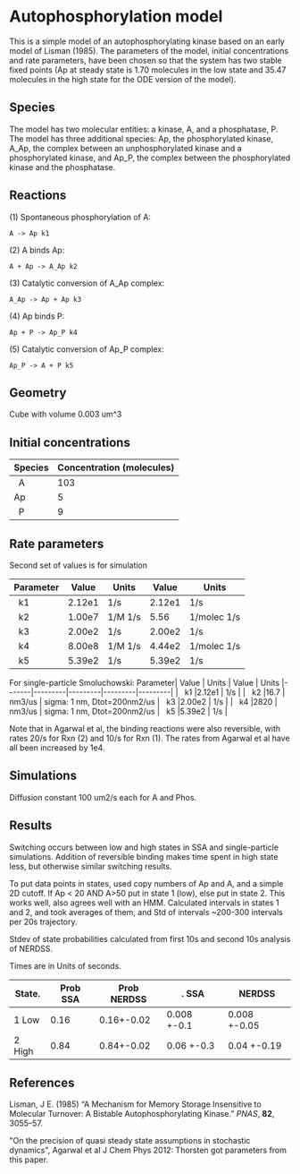 # Autophosphorylation model

This is a simple model of an autophosphorylating kinase based on an early model of Lisman (1985). The parameters of the model, initial concentrations and rate parameters, have been chosen so that the system has two stable fixed points (Ap at steady state is 1.70 molecules in the low state and 35.47 molecules in the high state for the ODE version of the model). 

## Species
The model has two molecular entities: a kinase, A, and a phosphatase, P. The model has three additional species: Ap, the phosphorylated kinase, A_Ap, the complex between an unphosphorylated kinase and a phosphorylated kinase, and Ap_P, the complex between the phosphorylated kinase and the phosphatase. 

## Reactions
(1) Spontaneous phosphorylation of A:

    A -> Ap k1

(2) A binds Ap:

    A + Ap -> A_Ap k2

(3) Catalytic conversion of A_Ap complex:

    A_Ap -> Ap + Ap k3
    
(4) Ap binds P:

    Ap + P -> Ap_P k4
    
(5) Catalytic conversion of Ap_P complex:

    Ap_P -> A + P k5
 

## Geometry

Cube with volume 0.003 um^3

## Initial concentrations

|Species| Concentration (molecules)
|-------|-------------------|
|   A   | 103
|   Ap  |   5
|   P   |   9               |

## Rate parameters

Second set of values is for simulation 


|Parameter| Value | Units   | Value | Units
|-------|---------|---------|---------|---------|
|   k1  |2.12e1 | 1/s  | 2.12e1 | 1/s
|   k2  |1.00e7  | 1/M 1/s  | 5.56 | 1/molec 1/s
|   k3  |2.00e2  |  1/s  | 2.00e2 | 1/s
|   k4  |8.00e8  | 1/M 1/s  | 4.44e2 | 1/molec 1/s
|   k5  |5.39e2  |  1/s  |5.39e2  |  1/s 

For single-particle Smoluchowski:
Parameter| Value | Units   | Value | Units
|-------|---------|---------|---------|---------|
|   k1  |2.12e1 | 1/s  | 
|   k2  |16.7  | nm3/us  | sigma: 1 nm, Dtot=200nm2/us
|   k3  |2.00e2  |  1/s  | 
|   k4  |2820  | nm3/us  | sigma: 1 nm, Dtot=200nm2/us
|   k5  |5.39e2  |  1/s  |

Note that in Agarwal et al, the binding reactions were also reversible, with rates 20/s for Rxn (2) and 10/s for Rxn (1). 
The rates from Agarwal et al have all been increased by 1e4. 

## Simulations
Diffusion constant  100 um2/s each for A and Phos.

## Results
Switching occurs between low and high states in SSA and single-particle simulations. 
Addition of reversible binding makes time spent in high state less, but otherwise similar switching results.

To put data points in states, used copy numbers of Ap and A, and a simple 2D cutoff. If Ap < 20 AND A>50 put in state 1 (low), else put in state 2. This works well, also agrees well with an HMM. 
Calculated intervals in states 1 and 2, and took averages of them, and Std of intervals ~200-300 intervals per 20s trajectory. 

Stdev of state probabilities calculated from first 10s and second 10s analysis of NERDSS.

Times are in Units of seconds. 

|State. | Prob SSA      |   Prob NERDSS|. <time> SSA | <time> NERDSS |
|-------|---------------|--------------|-------------|------------|
|   1 Low   | 0.16  | 0.16+-0.02  | 0.008 +-0.1 | 0.008 +-0.05
|   2 High  | 0.84  | 0.84+-0.02   | 0.06 +-0.3 | 0.04 +-0.19


## References

Lisman, J E. (1985) “A Mechanism for Memory Storage Insensitive to Molecular 
Turnover: A Bistable Autophosphorylating Kinase.” *PNAS*, **82**, 3055–57.

"On the precision of quasi steady state assumptions in stochastic dynamics", Agarwal et al J Chem Phys 2012: Thorsten got parameters from this paper. 
